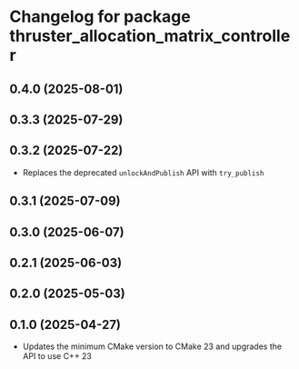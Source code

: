 # Changelog for package thruster_allocation_matrix_controller

## 0.4.0 (2025-08-01)

## 0.3.3 (2025-07-29)

## 0.3.2 (2025-07-22)

- Replaces the deprecated `unlockAndPublish` API with `try_publish`

## 0.3.1 (2025-07-09)

## 0.3.0 (2025-06-07)

## 0.2.1 (2025-06-03)

## 0.2.0 (2025-05-03)

## 0.1.0 (2025-04-27)

- Updates the minimum CMake version to CMake 23 and upgrades the API to use
C++ 23
